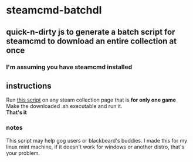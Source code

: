 # steamcmd-batchdl
## quick-n-dirty js to generate a batch script for steamcmd to download an entire collection at once
### I'm assuming you have steamcmd installed
## instructions 
Run [this script](script.js) on any steam collection page that is <strong>for only one game</strong> <br>
Make the downloaded .sh executable and run it. <br>
<strong> That's it </strong>
### notes
This script may help gog users or blackbeard's buddies.
I made this for my linux mint machine, if it doesn't work for windows or another distro, that's your problem.
